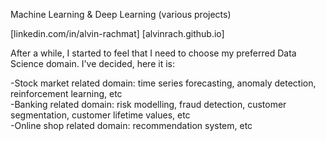 Machine Learning & Deep Learning (various projects)

[linkedin.com/in/alvin-rachmat]
[alvinrach.github.io]

After a while, I started to feel that I need to choose my preferred Data Science domain. I've decided, here it is:

-Stock market related domain: time series forecasting, anomaly detection, reinforcement learning, etc  
-Banking related domain: risk modelling, fraud detection, customer segmentation, customer lifetime values, etc  
-Online shop related domain: recommendation system, etc
